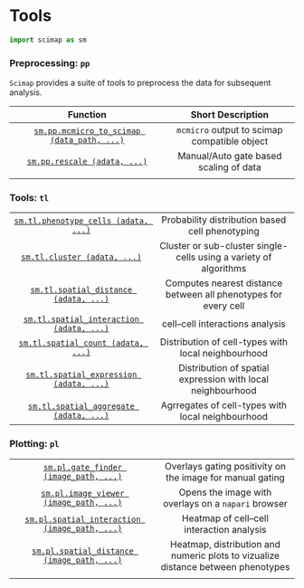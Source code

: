 # Tools


``` python
import scimap as sm
```

### Preprocessing: `pp`

`Scimap` provides a suite of tools to preprocess the data for subsequent analysis.

|                                  Function                                   |              Short Description               |
|:---------------------------------------------------------------------------:|:--------------------------------------------:|
| [`sm.pp.mcmicro_to_scimap (data_path, ...)`](pp/sm.pp.mcmicro_to_scimap.md) | `mcmicro` output to scimap compatible object |
|             [`sm.pp.rescale (adata, ...)`](../pp/sm.pp.rescale)             |    Manual/Auto gate based scaling of data    |
|                                                                             |                                              |

### Tools: `tl`

|                                                                     |                                                 |
|:-------------------------------------------------------------------:|:-----------------------------------------------:|
| [`sm.tl.phenotype_cells (adata, ...)`](tl/sm.tl.phenotype_cells.md) | Probability distribution based cell phenotyping |
| [`sm.tl.cluster (adata, ...)`](tl/sm.tl.cluster.md)     | Cluster or sub-cluster single-cells using a variety of algorithms |
| [`sm.tl.spatial_distance (adata, ...)`](tl/sm.tl.spatial_distance.md)     | Computes nearest distance between all phenotypes for every cell|
| [`sm.tl.spatial_interaction (adata, ...)`](tl/sm.tl.spatial_interaction.md) | cell–cell interactions analysis |
| [`sm.tl.spatial_count (adata, ...)`](tl/sm.tl.spatial_count.md)     | Distribution of cell-types with local neighbourhood |
| [`sm.tl.spatial_expression (adata, ...)`](tl/sm.tl.spatial_expression.md)     | Distribution of spatial expression with local neighbourhood |
| [`sm.tl.spatial_aggregate (adata, ...)`](tl/sm.tl.spatial_aggregate.md)     | Agrregates of cell-types with local neighbourhood |



### Plotting: `pl`

|                                                                    |                                                           |
|:------------------------------------------------------------------:|:---------------------------------------------------------:|
|  [`sm.pl.gate_finder (image_path, ...)`](pl/sm.pl.gate_finder.md)  | Overlays gating positivity on the image for manual gating |
| [`sm.pl.image_viewer (image_path, ...)`](../pl/sm.pl.image_viewer) |    Opens the image with overlays on a `napari` browser    |
| [`sm.pl.spatial_interaction (image_path, ...)`](../pl/sm.pl.spatial_interaction) |    Heatmap of cell–cell interaction analysis    |
| [`sm.pl.spatial_distance (image_path, ...)`](../pl/sm.pl.spatial_distance) |    Heatmap, distribution and numeric plots to vizualize distance between phenotypes    |
|                                                                    |                                                           |
